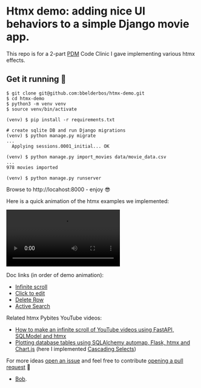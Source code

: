 # Htmx demo: adding nice UI behaviors to a simple Django movie app.

This repo is for a 2-part [PDM](https://pybit.es/catalogue/the-pdm-program/) Code Clinic I gave implementing various htmx effects.

## Get it running 💪

```
$ git clone git@github.com:bbelderbos/htmx-demo.git
$ cd htmx-demo
$ python3 -m venv venv
$ source venv/bin/activate

(venv) $ pip install -r requirements.txt

# create sqlite DB and run Django migrations
(venv) $ python manage.py migrate
...
  Applying sessions.0001_initial... OK

(venv) $ python manage.py import_movies data/movie_data.csv
...
978 movies imported

(venv) $ python manage.py runserver
```

Browse to http://locahost:8000 - enjoy 😎

Here is a quick animation of the htmx examples we implemented:

<video src="https://github.com/bbelderbos/htmx-demo/assets/387927/68a78871-2d36-49c9-9e87-3dad982ba811" controls="controls" style="max-width: 730px;">
</video>

Doc links (in order of demo animation):
- [Infinite scroll](https://htmx.org/examples/infinite-scroll/)
- [Click to edit](https://htmx.org/examples/click-to-edit/)
- [Delete Row](https://htmx.org/examples/delete-row/)
- [Active Search](https://htmx.org/examples/active-search/)

Related htmx Pybites YouTube videos:
- [How to make an infinite scroll of YouTube videos using FastAPI, SQLModel and htmx](https://www.youtube.com/watch?v=5uOCUkJU-4Q)
- [Plotting database tables using SQLAlchemy automap, Flask, htmx and Chart.js](https://www.youtube.com/watch?v=EbKeZkobGbA) (here I implemented [Cascading Selects](https://htmx.org/examples/value-select/))

For more ideas [open an issue](https://github.com/bbelderbos/htmx-demo/issues) and feel free to contribute [opening a pull request](https://github.com/bbelderbos/htmx-demo/pulls) 🙏

- [Bob](https://github.com/bbelderbos).
